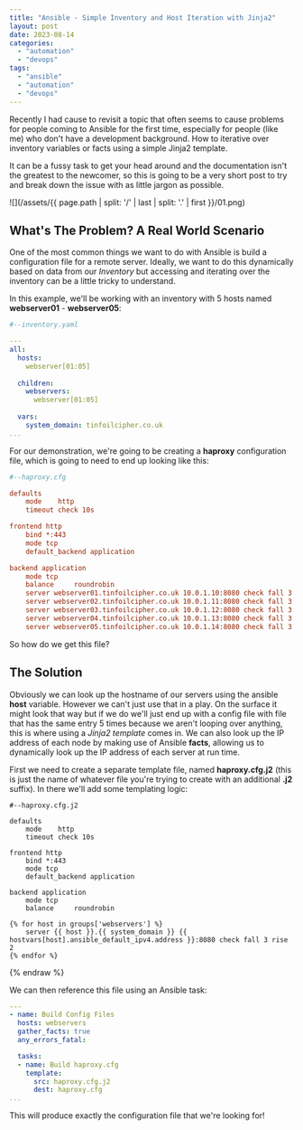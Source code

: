 ```yaml
---
title: "Ansible - Simple Inventory and Host Iteration with Jinja2"
layout: post
date: 2023-08-14
categories: 
  - "automation"
  - "devops"
tags: 
  - "ansible"
  - "automation"
  - "devops"
---
```


Recently I had cause to revisit a topic that often seems to cause problems for people coming to Ansible for the first time, especially for people (like me) who don't have a development background. How to iterative over inventory variables or facts using a simple Jinja2 template.

It can be a fussy task to get your head around and the documentation isn't the greatest to the newcomer, so this is going to be a very short post to try and break down the issue with as little jargon as possible.

![](/assets/{{ page.path | split: '/' | last | split: '.' | first }}/01.png)

## What's The Problem? A Real World Scenario

One of the most common things we want to do with Ansible is build a configuration file for a remote server. Ideally, we want to do this dynamically based on data from our _Inventory_ but accessing and iterating over the inventory can be a little tricky to understand.

In this example, we'll be working with an inventory with 5 hosts named **webserver01** - **webserver05**:

```yaml
#--inventory.yaml

---
all:
  hosts:
    webserver[01:05]
    
  children:
    webservers:
      webserver[01:05]
    
  vars:
    system_domain: tinfoilcipher.co.uk
...
```

For our demonstration, we're going to be creating a **haproxy** configuration file, which is going to need to end up looking like this:

```ini
#--haproxy.cfg

defaults
    mode    http
    timeout check 10s

frontend http
    bind *:443
    mode tcp
    default_backend application

backend application
    mode tcp
    balance     roundrobin
    server webserver01.tinfoilcipher.co.uk 10.0.1.10:8080 check fall 3 rise 2
    server webserver02.tinfoilcipher.co.uk 10.0.1.11:8080 check fall 3 rise 2
    server webserver03.tinfoilcipher.co.uk 10.0.1.12:8080 check fall 3 rise 2
    server webserver04.tinfoilcipher.co.uk 10.0.1.13:8080 check fall 3 rise 2
    server webserver05.tinfoilcipher.co.uk 10.0.1.14:8080 check fall 3 rise 2
```

So how do we get this file?

## The Solution

Obviously we can look up the hostname of our servers using the ansible **host** variable. However we can't just use that in a play. On the surface it might look that way but if we do we'll just end up with a config file with file that has the same entry 5 times because we aren't looping over anything, this is where using a _Jinja2 template_ comes in. We can also look up the IP address of each node by making use of Ansible **facts**, allowing us to dynamically look up the IP address of each server at run time.

First we need to create a separate template file, named **haproxy.cfg.j2** (this is just the name of whatever file you're trying to create with an additional **.j2** suffix). In there we'll add some templating logic:

```yaml{% raw %}
#--haproxy.cfg.j2

defaults
    mode    http
    timeout check 10s

frontend http
    bind *:443
    mode tcp
    default_backend application

backend application
    mode tcp
    balance     roundrobin

{% for host in groups['webservers'] %}
    server {{ host }}.{{ system_domain }} {{ hostvars[host].ansible_default_ipv4.address }}:8080 check fall 3 rise 2
{% endfor %}
```
{% endraw %}

We can then reference this file using an Ansible task:

```yaml
---
- name: Build Config Files
  hosts: webservers
  gather_facts: true
  any_errors_fatal: 

  tasks:
  - name: Build haproxy.cfg
    template:
      src: haproxy.cfg.j2
      dest: haproxy.cfg
...

```

This will produce exactly the configuration file that we're looking for!
